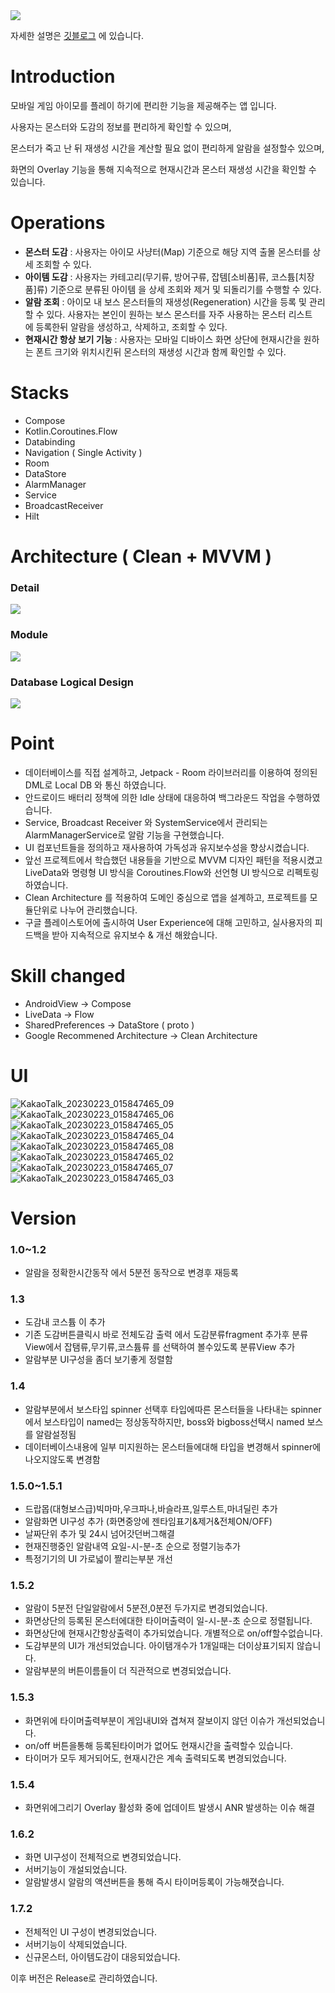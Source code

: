 <img src="https://img.shields.io/badge/PlayStore-v2.1.0-#4285F4?style=for-the-badge&logo=googleplay&logoColor=white&link=https://play.google.com/store/apps/details?id=com.jinproject.twomillustratedbook">

자세한 설명은 [깃블로그](https://jowunnal.github.io/categories/#projects "블로그 링크") 에 있습니다.

# Introduction

모바일 게임 아이모를 플레이 하기에 편리한 기능을 제공해주는 앱 입니다.

사용자는 몬스터와 도감의 정보를 편리하게 확인할 수 있으며,

몬스터가 죽고 난 뒤 재생성 시간을 계산할 필요 없이 편리하게 알람을 설정할수 있으며,

화면의 Overlay 기능을 통해 지속적으로 현재시간과 몬스터 재생성 시간을 확인할 수 있습니다.

# Operations

- **몬스터 도감** : 사용자는 아이모 사냥터(Map) 기준으로 해당 지역 출몰 몬스터를 상세 조회할 수 있다.
- **아이템 도감** : 사용자는 카테고리(무기류, 방어구류, 잡템[소비품]류, 코스튬[치장품]류) 기준으로 분류된 아이템 을 상세 조회와 제거 및 되돌리기를 수행할 수 있다.
- **알람 조회** : 아이모 내 보스 몬스터들의 재생성(Regeneration) 시간을 등록 및 관리 할 수 있다. 사용자는 본인이 원하는 보스 몬스터를 자주 사용하는 몬스터 리스트에 등록한뒤 알람을 생성하고, 삭제하고, 조회할 수 있다.
- **현재시간 항상 보기 기능** : 사용자는 모바일 디바이스 화면 상단에 현재시간을 원하는 폰트 크기와 위치시킨뒤 몬스터의 재생성 시간과 함께 확인할 수 있다.

# Stacks

 - Compose
 - Kotlin.Coroutines.Flow
 - Databinding
 - Navigation ( Single Activity )
 - Room
 - DataStore
 - AlarmManager
 - Service
 - BroadcastReceiver
 - Hilt

# Architecture ( Clean + MVVM )

### Detail

<img src="miscellaneoustool/diagram/detail_design_diagram.PNG" />

### Module

<img src="miscellaneoustool/diagram/module_diagram.PNG" />

### Database Logical Design

<img src="miscellaneoustool/diagram/db_logical_diagram.png" />

# Point

- 데이터베이스를 직접 설계하고, Jetpack - Room 라이브러리를 이용하여 정의된 DML로 Local DB 와 통신 하였습니다.
- 안드로이드 배터리 정책에 의한 Idle 상태에 대응하여 백그라운드 작업을 수행하였습니다.
- Service, Broadcast Receiver 와 SystemService에서 관리되는 AlarmManagerService로 알람 기능을 구현했습니다.
- UI 컴포넌트들을 정의하고 재사용하여 가독성과 유지보수성을 향상시켰습니다.
- 앞선 프로젝트에서 학습했던 내용들을 기반으로 MVVM 디자인 패턴을 적용시켰고 LiveData와 명령형 UI 방식을 Coroutines.Flow와 선언형 UI 방식으로 리펙토링 하였습니다.
- Clean Architecture 를 적용하여 도메인 중심으로 앱을 설계하고, 프로젝트를 모듈단위로 나누어 관리했습니다.
- 구글 플레이스토어에 출시하여 User Experience에 대해 고민하고, 실사용자의 피드백을 받아 지속적으로 유지보수 & 개선 해왔습니다.

# Skill changed

 - AndroidView -> Compose
 - LiveData -> Flow
 - SharedPreferences -> DataStore ( proto )
 - Google Recommened Architecture -> Clean Architecture
 
# UI

![KakaoTalk_20230223_015847465_09](https://user-images.githubusercontent.com/75519689/220842625-c738a854-1e1e-484f-bfeb-4da4b8b575f8.jpg)
![KakaoTalk_20230223_015847465_06](https://user-images.githubusercontent.com/75519689/220842371-0831c0c3-44ee-4c77-b21a-d6dc9b82fdec.jpg)
![KakaoTalk_20230223_015847465_05](https://user-images.githubusercontent.com/75519689/220842369-cd54f511-182a-44f9-8342-92747a57d316.jpg)
![KakaoTalk_20230223_015847465_04](https://user-images.githubusercontent.com/75519689/220842364-af3a9a00-c474-4f9a-a630-d8af683ea0cc.jpg)
![KakaoTalk_20230223_015847465_08](https://user-images.githubusercontent.com/75519689/220842377-8ba5f4e9-efe0-4f0d-b980-ffa84c1b3bdb.jpg)
![KakaoTalk_20230223_015847465_02](https://user-images.githubusercontent.com/75519689/220842379-e4783def-6deb-441a-869c-f9ecb3cf9058.jpg)
![KakaoTalk_20230223_015847465_07](https://user-images.githubusercontent.com/75519689/220842797-3d463bdd-7e5f-4ed5-a75a-c7cbff3143ea.jpg)
![KakaoTalk_20230223_015847465_03](https://user-images.githubusercontent.com/75519689/220842383-72f124dc-cdb3-4fa8-9104-3a732f66ae3d.jpg)

# Version

### 1.0~1.2
- 알람을 정확한시간동작 에서 5분전 동작으로 변경후 재등록

### 1.3
- 도감내 코스튬 이 추가
- 기존 도감버튼클릭시 바로 전체도감 출력 에서 도감분류fragment 추가후 분류View에서 잡탬류,무기류,코스튬류 를 선택하여 볼수있도록 분류View 추가
- 알람부분 UI구성을 좀더 보기좋게 정렬함

### 1.4
- 알람부분에서 보스타입 spinner 선택후 타입에따른 몬스터들을 나타내는 spinner 에서 보스타입이 named는 정상동작하지만, boss와 bigboss선택시 named 보스를 알람설정됨
- 데이터베이스내용에 일부 미지원하는 몬스터들에대해 타입을 변경해서 spinner에 나오지않도록 변경함

### 1.5.0~1.5.1
- 드랍몹(대형보스급)빅마마,우크파나,바슬라프,일루스트,마녀딜린 추가
- 알람화면 UI구성 추가 (화면중앙에 젠타임표기&제거&전체ON/OFF)
- 날짜단위 추가 및 24시 넘어갓던버그해결
- 현재진행중인 알람내역 요일-시-분-초 순으로 정렬기능추가
- 특정기기의 UI 가로넓이 짤리는부분 개선

### 1.5.2
- 알람이 5분전 단일알람에서 5분전,0분전 두가지로 변경되었습니다.
- 화면상단의 등록된 몬스터에대한 타이머출력이 일-시-분-초 순으로 정렬됩니다.
- 화면상단에 현재시간항상출력이 추가되었습니다. 개별적으로 on/off할수없습니다.
- 도감부분의 UI가 개선되었습니다. 아이탬개수가 1개일때는 더이상표기되지 않습니다.
- 알람부분의 버튼이름들이 더 직관적으로 변경되었습니다.

### 1.5.3
- 화면위에 타이머출력부분이 게임내UI와 겹쳐져 잘보이지 않던 이슈가 개선되었습니다.
- on/off 버튼을통해 등록된타이머가 없어도 현재시간을 출력할수 있습니다.
- 타이머가 모두 제거되어도, 현재시간은 계속 출력되도록 변경되었습니다.

### 1.5.4
- 화면위에그리기 Overlay 활성화 중에 업데이트 발생시 ANR 발생하는 이슈 해결

### 1.6.2
- 화면 UI구성이 전체적으로 변경되었습니다.
- 서버기능이 개설되었습니다.
- 알람발생시 알람의 액션버튼을 통해 즉시 타이머등록이 가능해졋습니다.

### 1.7.2
 - 전체적인 UI 구성이 변경되었습니다.
 - 서버기능이 삭제되었습니다.
 - 신규몬스터, 아이템도감이 대응되었습니다.

이후 버전은 Release로 관리하였습니다.
